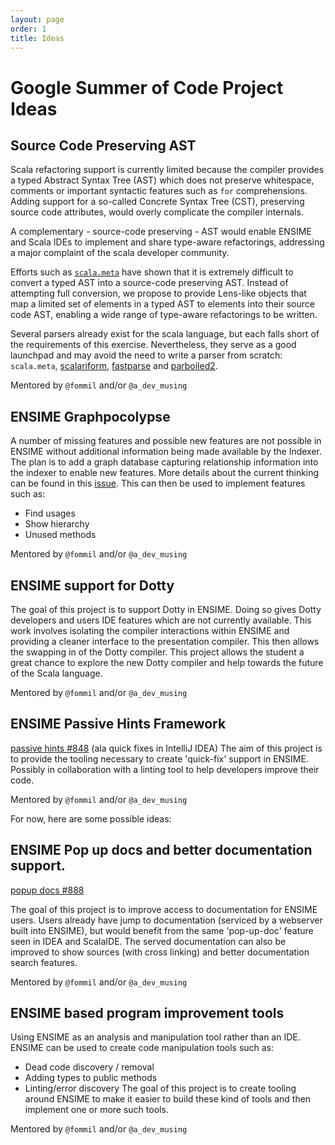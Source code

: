 ```yaml
---
layout: page
order: 1
title: Ideas
---
```


# Google Summer of Code Project Ideas

## Source Code Preserving AST

Scala refactoring support is currently limited because the compiler provides a typed Abstract Syntax Tree (AST) which does not preserve whitespace, comments or important syntactic features such as `for` comprehensions. Adding support for a so-called Concrete Syntax Tree (CST), preserving source code attributes, would overly complicate the compiler internals.

A complementary - source-code preserving - AST would enable ENSIME and Scala IDEs to implement and share type-aware refactorings, addressing a major complaint of the scala developer community.

Efforts such as [`scala.meta`](http://scalameta.org) have shown that it is extremely difficult to convert a typed AST into a source-code preserving AST. Instead of attempting full conversion, we propose to provide Lens-like objects that map a limited set of elements in a typed AST to elements into their source code AST, enabling a wide range of type-aware refactorings to be written.

Several parsers already exist for the scala language, but each falls short of the requirements of this exercise. Nevertheless, they serve as a good launchpad and may avoid the need to write a parser from scratch: `scala.meta`, [scalariform](https://github.com/scala-ide/scalariform), [fastparse](https://github.com/lihaoyi/fastparse/tree/master/scalaparse/shared/src/main/scala/scalaparse) and [parboiled2](https://github.com/sirthias/parboiled2/tree/release-2.1/scalaParser/src).

Mentored by `@fommil` and/or `@a_dev_musing`

## ENSIME Graphpocolypse

A number of missing features and possible new features are not possible in ENSIME without additional information being
made available by the Indexer.  The plan is to add a graph database capturing relationship information into the indexer
to enable new features.  More details about the current thinking can be found in this
 [issue](https://github.com/ensime/ensime-server/issues/1133).  This can then be used to implement features such as:

* Find usages
* Show hierarchy
* Unused methods

Mentored by `@fommil` and/or `@a_dev_musing`

## ENSIME support for Dotty

The goal of this project is to support Dotty in ENSIME.  Doing so gives Dotty developers and users IDE features which
are not currently available.  This work involves isolating the compiler interactions within ENSIME and providing
a cleaner interface to the presentation compiler.  This then allows the swapping in of the Dotty compiler.  This project
allows the student a great chance to explore the new Dotty compiler and help towards the future of the Scala language.

Mentored by `@fommil` and/or `@a_dev_musing`

## ENSIME Passive Hints Framework

[passive hints #848](https://github.com/ensime/ensime-server/issues/848) (ala quick fixes in IntelliJ IDEA)
The aim of this project is to provide the tooling necessary to create 'quick-fix' support in ENSIME.  Possibly in
collaboration with a linting tool to help developers improve their code.

Mentored by `@fommil` and/or `@a_dev_musing`

For now, here are some possible ideas:


## ENSIME Pop up docs and better documentation support.

[popup docs #888](https://github.com/ensime/ensime-server/issues/888)

The goal of this project is to improve access to documentation for ENSIME users.
Users already have jump to documentation (serviced by a webserver built into ENSIME), but would benefit from the same
'pop-up-doc' feature seen in IDEA and ScalaIDE.  The served documentation can also be improved to show sources (with
cross linking) and better documentation search features.

Mentored by `@fommil` and/or `@a_dev_musing`

## ENSIME based program improvement tools

Using ENSIME as an analysis and manipulation tool rather than an IDE.  ENSIME can be used to create code manipulation
tools such as:

- Dead code discovery / removal
- Adding types to public methods
- Linting/error discovery
The goal of this project is to create tooling around ENSIME to make it easier to build these kind of tools and then
implement one or more such tools.

Mentored by `@fommil` and/or `@a_dev_musing`
